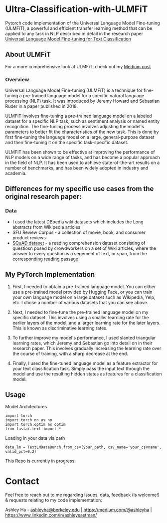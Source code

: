 # Ultra-Classification-with-ULMFiT

Pytorch code implementation of the Universal Language Model Fine-tuning (ULMFiT), a powerful and efficient transfer learning method that can be applied to any task in NLP described in detail in the research paper [Universal Language Model Fine-tuning for Text Classification](https://arxiv.org/abs/1801.06146)

## About ULMFiT
For a more comprehensive look at ULMFiT, check out my [Medium post](https://medium.com/p/fea0aed2cf96)

### Overview
Universal Language Model Fine-tuning (ULMFiT) is a technique for fine-tuning a pre-trained language model for a specific natural language processing (NLP) task. It was introduced by Jeremy Howard and Sebastian Ruder in a paper published in 2018.

ULMFiT involves fine-tuning a pre-trained language model on a labeled dataset for a specific NLP task, such as sentiment analysis or named entity recognition. The fine-tuning process involves adjusting the model's parameters to better fit the characteristics of the new task. This is done by first fine-tuning the language model on a large, general-purpose dataset and then fine-tuning it on the specific task-specific dataset.

ULMFiT has been shown to be effective at improving the performance of NLP models on a wide range of tasks, and has become a popular approach in the field of NLP. It has been used to achieve state-of-the-art results on a number of benchmarks, and has been widely adopted in industry and academia.

## Differences for my specific use cases from the original research paper:
### Data
- I used the latest DBpedia wiki datasets which includes the Long abstracts from Wikipedia articles
- SFU Review Corpus - a collection of movie, book, and consumer product reviews 
- [SQuAD dataset](https://rajpurkar.github.io/SQuAD-explorer/) - a reading comprehension dataset consisting of questiosn posed by crowdworkers on a set of Wiki articles, where the answer to every question is a segement of text, or span, from the corresponding reading passage 

## My PyTorch Implementation 
1. First, I needed to obtain a pre-trained language model. You can either use a pre-trained model provided by Hugging Face, or you can train your own language model on a large dataset such as Wikipedia, Yelp, etc. I chose a number of various datasets that you can see above.

2. Next, I needed to fine-tune the pre-trained language model on my specific dataset. This involves using a smaller learning rate for the earlier layers of the model, and a larger learning rate for the later layers. This is known as discriminative learning rates.

3. To further improve my model's performance, I used slanted triangular learning rates, which Jeremy and Sebastian go into detail on in their research paper. This involves gradually increasing the learning rate over the course of training, with a sharp decrease at the end.

4. Finally, I used the fine-tuned language model as a feature extractor for your text classification task. Simply pass the input text through the model and use the resulting hidden states as features for a classification model.

## Usage
Model Architectures 
```
import torch 
import torch.nn as nn
import torch.optim as optim 
from fastai.text import *
```
Loading in your data via path
```
data_lm = TextLMDataBunch.from_csv(your_path, csv_name='your_csvname', valid_pct=0.2)
```
This Repo is currently in progress
# Contact 
Feel free to reach out to me regarding issues, data, feedback (is welcome!) & requests relating to my code implementation:

Ashley Ha - ashleyha@berkeley.edu | https://medium.com/@ashleyha | https://www.linkedin.com/in/ashleyeastman/
